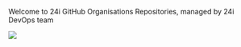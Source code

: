 Welcome to 24i GitHub Organisations Repositories, managed by 24i DevOps team

![](24i/.github/images/24i_ogo.png)
